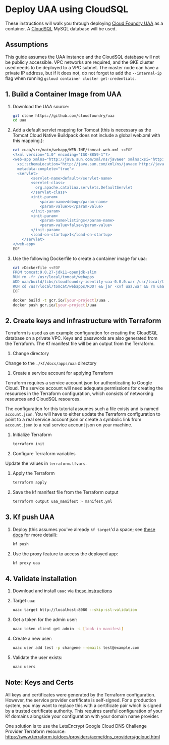 # Deploy UAA using CloudSQL

These instructions will walk you through deploying [Cloud Foundry UAA][uaa] as a container.
A [CloudSQL][cloudsql] MySQL database will be used.

## Assumptions

This guide assumes the UAA instance and the CloudSQL database will not be
publicly accessible. VPC networks are required, and the GKE cluster used needs
to be deployed to a VPC subnet. The master node can have a private IP address,
but if it does not, do not forget to add the `--internal-ip` flag when running
`gcloud container cluster get-credentials`.

## 1. Build a Container Image from UAA

1. Download the UAA source:

    ```sh
    git clone https://github.com/cloudfoundry/uaa
    cd uaa
    ```

1. Add a default servlet mapping for Tomcat (this is necessary as the
   Tomcat Cloud Native Buildpack does not include a global web.xml with this
   mapping.):

    ```sh
    cat >uaa/src/main/webapp/WEB-INF/tomcat-web.xml <<EOF
    <?xml version="1.0" encoding="ISO-8859-1"?>
    <web-app xmlns="http://java.sun.com/xml/ns/javaee" xmlns:xsi="http://www.w3.org/2001/XMLSchema-instance"
      xsi:schemaLocation="http://java.sun.com/xml/ns/javaee http://java.sun.com/xml/ns/javaee/web-app_3_0.xsd" version="3.0"
      metadata-complete="true">
      <servlet>
            <servlet-name>default</servlet-name>
            <servlet-class>
              org.apache.catalina.servlets.DefaultServlet
            </servlet-class>
            <init-param>
                <param-name>debug</param-name>
                <param-value>0</param-value>
            </init-param>
            <init-param>
                <param-name>listings</param-name>
                <param-value>false</param-value>
            </init-param>
            <load-on-startup>1</load-on-startup>
        </servlet>
    </web-app>
    EOF
    ```

1. Use the following Dockerfile to create a container image for uaa:

    ```sh
    cat >Dockerfile <<EOF
    FROM tomcat:9.0.27-jdk11-openjdk-slim
    RUN rm -fr /usr/local/tomcat/webapps
    ADD uaa/build/libs/cloudfoundry-identity-uaa-0.0.0.war /usr/local/tomcat/webapps/ROOT/uaa.war
    RUN cd /usr/local/tomcat/webapps/ROOT && jar -xvf uaa.war && rm uaa.war
    EOF

    docker build -t gcr.io/[your-project]/uaa .
    docker push gcr.io/[your-project]/uaa
    ```
## 2. Create keys and infrastructure with Terraform

Terraform is used as an example configuration for creating the CloudSQL database
on a private VPC. Keys and passwords are also generated from the Terraform.
The Kf manifest file will be an output from the Terraform.

1. Change directory

Change to the `./kf/docs/apps/uaa` directory

1. Create a service account for applying Terraform

Terraform requires a service account json for authenticating to Google Cloud. The service account will need adequate permissions for creating the resources in the Terraform configuration, which consists of networking resources and CloudSQL resources.

The configuration for this tutorial assumes such a file exists and is named `account.json`.
You will have to either update the Terraform configuration to point to a real service account json or create a symbolic link from `account.json` to a real service account json on your machine.

1. Initialize Terraform

    ```sh
    terraform init
    ```

1. Configure Terraform variables

Update the values in `terraform.tfvars`.

1. Apply the Terraform

    ```sh
    terraform apply
    ```

1. Save the kf manifest file from the Terraform output

    ```sh
    terraform output uaa_manifest > manifest.yml
    ```

## 3. Kf push UAA

1. Deploy (this assumes you've already `kf target`'d a space; see [these
   docs][create-space] for more detail):

    ```sh
    kf push
    ```

1. Use the proxy feature to access the deployed app:

    ```sh
    kf proxy uaa
    ```

## 4. Validate installation

1. Download and install `uaac` via [these instructions](uaac-install)

1. Target `uaa`:

    ```sh
    uaac target http://localhost:8080 --skip-ssl-validation
    ```

1. Get a token for the admin user:

    ```sh
    uaac token client get admin -s [look-in-manifest]
    ```

1. Create a new user:

    ```sh
    uaac user add test -p changeme --emails test@example.com
    ```

1. Validate the user exists:

    ```sh
    uaac users
    ```

## Note: Keys and Certs

All keys and certificates were generated by the Terraform configuration.
However, the service provider certificate is self-signed.
For a production system, you may want to replace this with a certificate pair
which is signed by a trusted certificate authority.
This requires careful configuration of your Kf domains alongside your
configuration with your domain name provider.

One solution is to use the LetsEncrypt Google Cloud DNS Challenge Provider Terraform resource:
https://www.terraform.io/docs/providers/acme/dns_providers/gcloud.html

[uaa]: https://github.com/cloudfoundry/uaa
[uaac-install]: https://github.com/cloudfoundry/cf-uaac#installation
[create-space]: /docs/install.md#create-and-target-a-space
[create-keys-and-certs]: #create-keys-and-certs
[cloudsql]: https://cloud.google.com/sql/docs/mysql/
